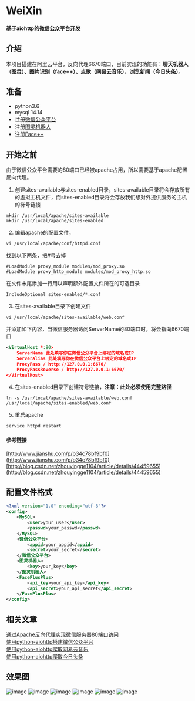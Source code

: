 # WeiXin
#### 基于aiohttp的微信公众平台开发

## 介绍
本项目搭建在阿里云平台，反向代理6670端口，目前实现的功能有：**聊天机器人（图灵）、图片识别（face++）、点歌（网易云音乐）、浏览新闻（今日头条）**。
## 准备
* python3.6
* mysql 14.14
* 注册[微信公众平台](https://mp.weixin.qq.com/)
* 注册[图灵机器人](http://www.tuling123.com/)
* 注册[Face++](https://www.faceplusplus.com.cn/)
## 开始之前
由于微信公众平台需要的80端口已经被apache占用，所以需要基于apache配置反向代理。
1. 创建sites-available与sites-enabled目录，sites-available目录将会存放所有的虚拟主机文件，而sites-enabled目录将会存放我们想对外提供服务的主机的符号链接
```shell
mkdir /usr/local/apache/sites-available
mkdir /usr/local/apache/sites-enabled
```
2. 编辑apache的配置文件，
```shell
vi /usr/local/apache/conf/httpd.conf
```
找到以下两条，把#号去掉
```
#LoadModule proxy_module modules/mod_proxy.so
#LoadModule proxy_http_module modules/mod_proxy_http.so
```
在文件末尾添加一行用以声明额外配置文件所在的可选目录
```
IncludeOptional sites-enabled/*.conf
```
3. 在sites-available目录下创建文件
```shell
vi /usr/local/apache/sites-available/web.conf
```
并添加如下内容，当微信服务器访问ServerName的80端口时，将会指向6670端口
```xml
<VirtualHost *:80>
	ServerName 此处填写你在微信公众平台上绑定的域名或IP
	ServerAlias 此处填写你在微信公众平台上绑定的域名或IP
	ProxyPass / http://127.0.0.1:6670/
	ProxyPassReverse / http://127.0.0.1:6670/
</VirtualHost>
```
4. 在sites-enabled目录下创建符号链接，**注意：此处必须使用完整路径**
```shell
ln -s /usr/local/apache/sites-available/web.conf /usr/local/apache/sites-enabled/web.conf
```
5. 重启apache
```shell
service httpd restart
```
#### 参考链接
[http://www.jianshu.com/p/b34c78bf9bf0](http://www.jianshu.com/p/b34c78bf9bf0)</br>
[http://blog.csdn.net/zhouyingge1104/article/details/44459655](http://blog.csdn.net/zhouyingge1104/article/details/44459655)
## 配置文件格式
```xml
<?xml version="1.0" encoding="utf-8"?>
<config>
	<MySQL>
		<user>your_user</user>
		<passwd>your_passwd</passwd>
	</MySQL>
	<微信公众平台>
		<appid>your_appid</appid>
		<secret>your_secret</secret>
	</微信公众平台>
	<图灵机器人>
		<key>your_key</key>
	</图灵机器人>
	<FacePlusPlus>
		<api_key>your_api_key</api_key>
		<api_secret>your_api_secret</api_secret>
	</FacePlusPlus>
</config>
```
## 相关文章
[通过Apache反向代理实现微信服务器80端口访问](http://blog.csdn.net/u011475134/article/details/69951987)</br>
[使用python-aiohttp搭建微信公众平台](http://blog.csdn.net/u011475134/article/details/70147484)</br>
[使用python-aiohttp爬取网易云音乐](http://blog.csdn.net/u011475134/article/details/70183360)</br>
[使用python-aiohttp爬取今日头条](http://blog.csdn.net/u011475134/article/details/70198533)
## 效果图
![image](https://github.com/SigalHu/WeiXin/raw/master/img/1.png) ![image](https://github.com/SigalHu/WeiXin/raw/master/img/2.png) ![image](https://github.com/SigalHu/WeiXin/raw/master/img/3.png) ![image](https://github.com/SigalHu/WeiXin/raw/master/img/4.png) ![image](https://github.com/SigalHu/WeiXin/raw/master/img/5.png) ![image](https://github.com/SigalHu/WeiXin/raw/master/img/6.png)
